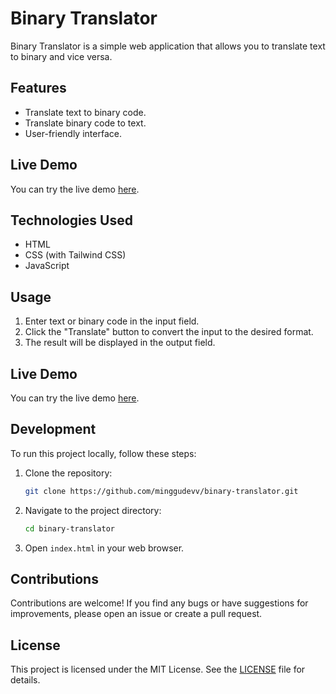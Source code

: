 # Binary Translator

Binary Translator is a simple web application that allows you to translate text to binary and vice versa.

## Features

- Translate text to binary code.
- Translate binary code to text.
- User-friendly interface.

## Live Demo

You can try the live demo [here](https://minggudevv.github.io/binary-translator/).

## Technologies Used

- HTML
- CSS (with Tailwind CSS)
- JavaScript

## Usage

1. Enter text or binary code in the input field.
2. Click the "Translate" button to convert the input to the desired format.
3. The result will be displayed in the output field.

## Live Demo

You can try the live demo [here](https://dev.rzztec.com/binary-translator).

## Development

To run this project locally, follow these steps:

1. Clone the repository:

   ```bash
   git clone https://github.com/minggudevv/binary-translator.git
   ```

2. Navigate to the project directory:

   ```bash
   cd binary-translator
   ```

3. Open `index.html` in your web browser.

## Contributions

Contributions are welcome! If you find any bugs or have suggestions for improvements, please open an issue or create a pull request.

## License

This project is licensed under the MIT License. See the [LICENSE](/LICENSE) file for details.
